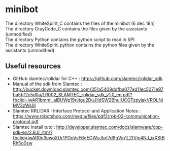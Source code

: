 # minibot

The directory WhiteSpirit_C contains the files of the minibot (6 dec 18h) \
The directory GrayCode_C contains the files given by the assistants (unmodified) \
The directory Python contains the python script to read in SPI \
The directory WhiteSpirit_python contains the python files given by the assistants (unmodified)

## Useful resources
* GitHub slamtec/rplidar for C++ : https://github.com/slamtec/rplidar_sdk
* Manual of the sdk from Slamtec : http://bucket.download.slamtec.com/351a5409ddfba077ad11ec5071e97ba5bf2c5d0a/LR002_SLAMTEC_rplidar_sdk_v1.0_en.pdf?fbclid=IwAR1bmmi_aIBUWp19rJtgu2DuJIjdSW2BhuIUCGTzpyjakVROLNjMV3zWs0I
* Slamtec RRLIDAR : Interface Protocol and Application Notes : https://www.robotshop.com/media/files/pdf2/rpk-02-communication-protocol.pdf
* Slamtec install tuto : http://developer.slamtec.com/docs/slamware/cpp-sdk-en/2.8.0_rtm/?fbclid=IwAR0n3ewoXUr1POoVsF6gEOWcJtpf7d9gVip1L2fVje4NJ_ixXStBRh5o0sw

